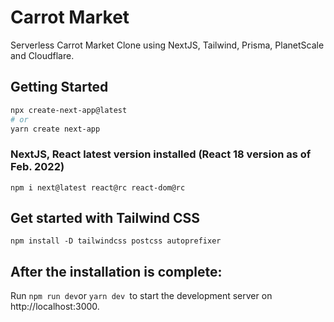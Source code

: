 # Carrot Market
Serverless Carrot Market Clone using NextJS, Tailwind, Prisma, PlanetScale and Cloudflare.

## Getting Started


```bash
npx create-next-app@latest
# or
yarn create next-app
```


### NextJS, React latest version installed (React 18 version as of Feb. 2022)

``` npm i next@latest react@rc react-dom@rc ```

## Get started with Tailwind CSS

```npm install -D tailwindcss postcss autoprefixer ```

## After the installation is complete:

Run ```npm run dev```or ```yarn dev ```to start the development server on http://localhost:3000.
